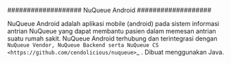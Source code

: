 ###################
NuQueue Android
###################

NuQueue Android adalah aplikasi mobile (android) pada sistem informasi antrian NuQueue yang dapat membantu pasien dalam memesan antrian suatu rumah sakit. NuQueue Android terhubung dan terintegrasi dengan `NuQueue Vendor, NuQueue Backend serta NuQueue CS <https://github.com/cendolicious/nuqueue>`_ . Dibuat menggunakan Java.


